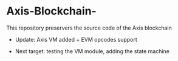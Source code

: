 # Axis-Blockchain-
This repository  preservers the source code of the Axis blockchain
+ Update: Axis VM added + EVM opcodes support 
- Next target: testing the VM module, adding the state machine
